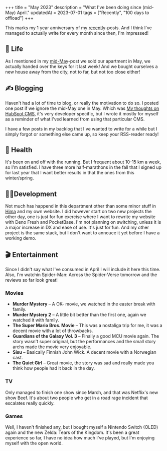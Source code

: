 +++
title = "May 2023"
description = "What I've been doing since (mid-May) April."
updatedAt = 2023-07-01
tags = ["Recently", "100 days to offload"]
+++

This marks my 1 year anniversary of my [recently](/tags/recently)-posts. And I
think I've managed to actually write for every month since then, I'm impressed!

## 🌳 Life

As I mentioned in my [mid-May](/blog/since-april-2023)-post we sold our
apartment in May, we actually handed over the keys for it last week! And we
bought ourselves a new house away from the city, not to far, but not too close
either!

## ✍️ Blogging

Haven't had a lot of time to blog, or really the motivation to do so. I posted
one post if we ignore the mid-May one in May. Which was
[My thoughts on HubSpot CMS](/blog/my-thoughts-on-hubspot-cms), it's very
developer specific, but I wrote it mostly for myself as a reminder of what I'ved
learned from using that particular CMS.

I have a few posts in my backlog that I've wanted to write for a while but I
simply forgot or something else came up, so keep your RSS-reader ready!

## 💪 Health

It's been on and off with the running. But I frequent about 10-15 km a week, so
I'm satisfied. I have three more half-marathons in the fall that I signed up for
last year that I want better results in that the ones from this winter/spring.

## 👨‍💻Development

Not much has happend in this department other than some minor stuff in
[Hima](https://sr.ht/~timharek/hima/) and my own website. I did however start on
two new projects the other day, one is just for fun exercise where I want to
rewrite my website with Deno Fresh and PocketBase. I'm not planning on
switching, unless it is a major increase in DX and ease of use. It's just for
fun. And my other project is the same stack, but I don't want to annouce it yet
before I have a working demo.

## 🎬 Entertainment

Since I didn't say what I've consumed in April I will include it here this time.
Also, I'm watchin Spider-Man: Across the Spider-Verse tomorrow and the reviews
so far look great!

### Movies

- **Murder Mystery** – A OK- movie, we watched in the easter break with family.
- **Murder Mystery 2** – A little bit better than the first one, again we
  watched it with family.
- **The Super Mario Bros. Movie** – This was a nostaliga trip for me, it was a
  decent movie with a lot of throwbacks.
- **Guardians of the Galaxy Vol. 3** – Finally a good MCU movie again. The story
  wasn't super original, but the performances and the small story archs made the
  movie very enjoyable.
- **Sisu** – Basically Finnish John Wick. A decent movie with a Norwegian cast.
- **The Quiet Girl** – Great movie, the story was sad and really made you think
  how people had it back in the day.

### TV

Only managed to finish one show since March, and that was Netflix's new show
Beef. It's about two people who get in a road rage incident that escalates
really quickly.

### Games

Well, I haven't finished any, but I bought myself a Nintendo Switch (OLED) again
and the new Zelda: Tears of the Kingdom. It's been a great experience so far, I
have no idea how much I've played, but I'm enjoying myself with the open world.
